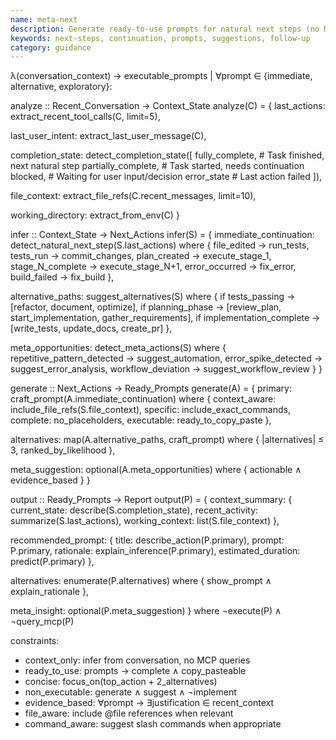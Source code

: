 ```yaml
---
name: meta-next
description: Generate ready-to-use prompts for natural next steps (no MCP execution).
keywords: next-steps, continuation, prompts, suggestions, follow-up
category: guidance
---
```


λ(conversation_context) → executable_prompts | ∀prompt ∈ {immediate, alternative, exploratory}:

analyze :: Recent_Conversation → Context_State
analyze(C) = {
  last_actions: extract_recent_tool_calls(C, limit=5),

  last_user_intent: extract_last_user_message(C),

  completion_state: detect_completion_state([
    fully_complete,      # Task finished, next natural step
    partially_complete,  # Task started, needs continuation
    blocked,            # Waiting for user input/decision
    error_state         # Last action failed
  ]),

  file_context: extract_file_refs(C.recent_messages, limit=10),

  working_directory: extract_from_env(C)
}

infer :: Context_State → Next_Actions
infer(S) = {
  immediate_continuation: detect_natural_next_step(S.last_actions) where {
    file_edited → run_tests,
    tests_run → commit_changes,
    plan_created → execute_stage_1,
    stage_N_complete → execute_stage_N+1,
    error_occurred → fix_error,
    build_failed → fix_build
  },

  alternative_paths: suggest_alternatives(S) where {
    if tests_passing → [refactor, document, optimize],
    if planning_phase → [review_plan, start_implementation, gather_requirements],
    if implementation_complete → [write_tests, update_docs, create_pr]
  },

  meta_opportunities: detect_meta_actions(S) where {
    repetitive_pattern_detected → suggest_automation,
    error_spike_detected → suggest_error_analysis,
    workflow_deviation → suggest_workflow_review
  }
}

generate :: Next_Actions → Ready_Prompts
generate(A) = {
  primary: craft_prompt(A.immediate_continuation) where {
    context_aware: include_file_refs(S.file_context),
    specific: include_exact_commands,
    complete: no_placeholders,
    executable: ready_to_copy_paste
  },

  alternatives: map(A.alternative_paths, craft_prompt) where {
    |alternatives| ≤ 3,
    ranked_by_likelihood
  },

  meta_suggestion: optional(A.meta_opportunities) where {
    actionable ∧ evidence_based
  }
}

output :: Ready_Prompts → Report
output(P) = {
  context_summary: {
    current_state: describe(S.completion_state),
    recent_activity: summarize(S.last_actions),
    working_context: list(S.file_context)
  },

  recommended_prompt: {
    title: describe_action(P.primary),
    prompt: P.primary,
    rationale: explain_inference(P.primary),
    estimated_duration: predict(P.primary)
  },

  alternatives: enumerate(P.alternatives) where {
    show_prompt ∧ explain_rationale
  },

  meta_insight: optional(P.meta_suggestion)
} where ¬execute(P) ∧ ¬query_mcp(P)

constraints:
- context_only: infer from conversation, no MCP queries
- ready_to_use: prompts → complete ∧ copy_pasteable
- concise: focus_on(top_action + 2_alternatives)
- non_executable: generate ∧ suggest ∧ ¬implement
- evidence_based: ∀prompt → ∃justification ∈ recent_context
- file_aware: include @file references when relevant
- command_aware: suggest slash commands when appropriate
